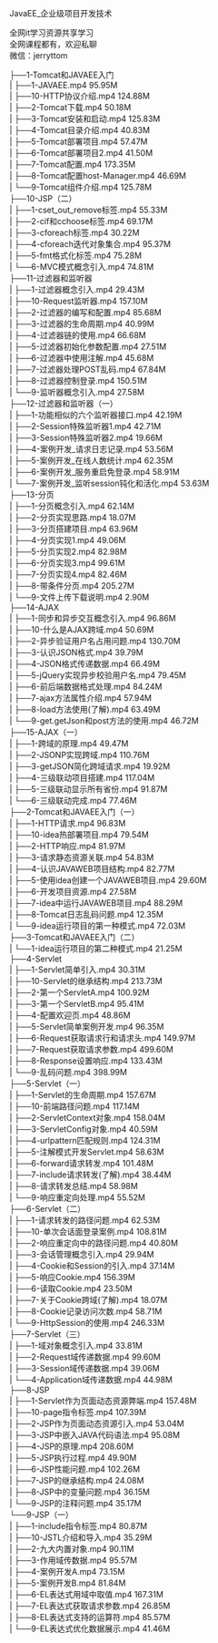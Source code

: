 JavaEE_企业级项目开发技术

全网it学习资源共享学习<br>全网课程都有，欢迎私聊<br>微信：jerryttom<br>

├──1-Tomcat和JAVAEE入门<br> | ├──1-JAVAEE.mp4 95.95M<br> | ├──10-HTTP协议介绍.mp4 124.88M<br> | ├──2-Tomcat下载.mp4 50.18M<br> | ├──3-Tomcat安装和启动.mp4 125.83M<br> | ├──4-Tomcat目录介绍.mp4 40.83M<br> | ├──5-Tomcat部署项目.mp4 57.47M<br> | ├──6-Tomcat部署项目2.mp4 41.50M<br> | ├──7-Tomcat配置.mp4 173.35M<br> | ├──8-Tomcat配置host-Manager.mp4 46.69M<br> | └──9-Tomcat组件介绍.mp4 125.78M<br> ├──10-JSP（二）<br> | ├──1-cset_out_remove标签.mp4 55.33M<br> | ├──2-cif和cchoose标签.mp4 69.17M<br> | ├──3-cforeach标签.mp4 30.22M<br> | ├──4-cforeach迭代对象集合.mp4 95.37M<br> | ├──5-fmt格式化标签.mp4 75.28M<br> | └──6-MVC模式概念引入.mp4 74.81M<br> ├──11-过滤器和监听器<br> | ├──1-过滤器概念引入.mp4 29.43M<br> | ├──10-Request监听器.mp4 157.10M<br> | ├──2-过滤器的编写和配置.mp4 85.68M<br> | ├──3-过滤器的生命周期.mp4 40.99M<br> | ├──4-过滤器链的使用.mp4 66.68M<br> | ├──5-过滤器初始化参数配置.mp4 27.51M<br> | ├──6-过滤器中使用注解.mp4 45.68M<br> | ├──7-过滤器处理POST乱码.mp4 67.84M<br> | ├──8-过滤器控制登录.mp4 150.51M<br> | └──9-监听器概念引入.mp4 27.58M<br> ├──12-过滤器和监听器（一）<br> | ├──1-功能相似的六个监听器接口.mp4 42.19M<br> | ├──2-Session特殊监听器1.mp4 42.71M<br> | ├──3-Session特殊监听器2.mp4 19.66M<br> | ├──4-案例开发_请求日志记录.mp4 53.56M<br> | ├──5-案例开发_在线人数统计.mp4 62.35M<br> | ├──6-案例开发_服务重启免登录.mp4 58.91M<br> | └──7-案例开发_监听session钝化和活化.mp4 53.63M<br> ├──13-分页<br> | ├──1-分页概念引入.mp4 62.14M<br> | ├──2-分页实现思路.mp4 18.07M<br> | ├──3-分页搭建项目.mp4 63.96M<br> | ├──4-分页实现1.mp4 49.06M<br> | ├──5-分页实现2.mp4 82.98M<br> | ├──6-分页实现3.mp4 99.61M<br> | ├──7-分页实现4.mp4 82.46M<br> | ├──8-带条件分页.mp4 205.27M<br> | └──9-文件上传下载说明.mp4 2.90M<br> ├──14-AJAX<br> | ├──1-同步和异步交互概念引入.mp4 96.86M<br> | ├──10-什么是AJAX跨域.mp4 50.69M<br> | ├──2-异步验证用户名占用问题.mp4 130.70M<br> | ├──3-认识JSON格式.mp4 39.79M<br> | ├──4-JSON格式传递数据.mp4 66.49M<br> | ├──5-jQuery实现异步校验用户名.mp4 79.45M<br> | ├──6-前后端数据格式处理.mp4 84.24M<br> | ├──7-ajax方法属性介绍.mp4 57.94M<br> | ├──8-load方法使用(了解).mp4 63.49M<br> | └──9-get.getJson和post方法的使用.mp4 46.72M<br> ├──15-AJAX（一）<br> | ├──1-跨域的原理.mp4 49.47M<br> | ├──2-JSONP实现跨域.mp4 110.76M<br> | ├──3-getJSON简化跨域请求.mp4 19.92M<br> | ├──4-三级联动项目搭建.mp4 117.04M<br> | ├──5-三级联动显示所有省份.mp4 91.87M<br> | └──6-三级联动完成.mp4 77.46M<br> ├──2-Tomcat和JAVAEE入门（一）<br> | ├──1-HTTP请求.mp4 96.83M<br> | ├──10-idea热部署项目.mp4 79.54M<br> | ├──2-HTTP响应.mp4 81.97M<br> | ├──3-请求静态资源关联.mp4 54.83M<br> | ├──4-认识JAVAWEB项目结构.mp4 82.77M<br> | ├──5-使用idea创建一个JAVAWEB项目.mp4 29.60M<br> | ├──6-开发项目资源.mp4 27.58M<br> | ├──7-idea中运行JAVAWEB项目.mp4 88.29M<br> | ├──8-Tomcat日志乱码问题.mp4 12.35M<br> | └──9-idea运行项目的第一种模式.mp4 72.03M<br> ├──3-Tomcat和JAVAEE入门（二）<br> | └──1-idea运行项目的第二种模式.mp4 21.25M<br> ├──4-Servlet<br> | ├──1-Servlet简单引入.mp4 30.31M<br> | ├──10-Servlet的继承结构.mp4 213.73M<br> | ├──2-第一个ServletA.mp4 100.92M<br> | ├──3-第一个ServletB.mp4 95.41M<br> | ├──4-配置欢迎页.mp4 48.86M<br> | ├──5-Servlet简单案例开发.mp4 96.35M<br> | ├──6-Request获取请求行和请求头.mp4 149.97M<br> | ├──7-Request获取请求参数.mp4 499.60M<br> | ├──8-Response设置响应.mp4 133.43M<br> | └──9-乱码问题.mp4 398.99M<br> ├──5-Servlet（一）<br> | ├──1-Servlet的生命周期.mp4 157.67M<br> | ├──10-前端路径问题.mp4 117.14M<br> | ├──2-ServletContext对象.mp4 158.04M<br> | ├──3-ServletConfig对象.mp4 40.59M<br> | ├──4-urlpattern匹配规则.mp4 124.31M<br> | ├──5-注解模式开发Servlet.mp4 58.63M<br> | ├──6-forward请求转发.mp4 101.48M<br> | ├──7-include请求转发(了解).mp4 38.44M<br> | ├──8-请求转发总结.mp4 58.98M<br> | └──9-响应重定向处理.mp4 55.52M<br> ├──6-Servlet（二）<br> | ├──1-请求转发的路径问题.mp4 62.53M<br> | ├──10-单次会话面登录案例.mp4 108.81M<br> | ├──2-响应重定向中的路径问题.mp4 40.80M<br> | ├──3-会话管理概念引入.mp4 29.94M<br> | ├──4-Cookie和Session的引入.mp4 37.14M<br> | ├──5-响应Cookie.mp4 156.39M<br> | ├──6-读取Cookie.mp4 23.50M<br> | ├──7-关于Cookie跨域(了解).mp4 18.07M<br> | ├──8-Cookie记录访问次数.mp4 58.71M<br> | └──9-HttpSession的使用.mp4 246.33M<br> ├──7-Servlet（三）<br> | ├──1-域对象概念引入.mp4 33.81M<br> | ├──2-Request域传递数据.mp4 99.60M<br> | ├──3-Session域传递数据.mp4 39.06M<br> | └──4-Application域传递数据.mp4 44.98M<br> ├──8-JSP<br> | ├──1-Servlet作为页面动态资源弊端.mp4 157.48M<br> | ├──10-page指令标签.mp4 107.39M<br> | ├──2-JSP作为页面动态资源引入.mp4 53.04M<br> | ├──3-JSP中嵌入JAVA代码语法.mp4 95.08M<br> | ├──4-JSP的原理.mp4 208.60M<br> | ├──5-JSP执行过程.mp4 49.90M<br> | ├──6-JSP性能问题.mp4 102.26M<br> | ├──7-JSP的继承结构.mp4 24.08M<br> | ├──8-JSP中的变量问题.mp4 36.15M<br> | └──9-JSP的注释问题.mp4 35.17M<br> └──9-JSP（一）<br> | ├──1-include指令标签.mp4 80.87M<br> | ├──10-JSTL介绍和导入.mp4 35.29M<br> | ├──2-九大内置对象.mp4 90.11M<br> | ├──3-作用域传数据.mp4 95.57M<br> | ├──4-案例开发A.mp4 73.15M<br> | ├──5-案例开发B.mp4 81.84M<br> | ├──6-EL表达式用域中取值.mp4 167.31M<br> | ├──7-EL表达式获取请求参数.mp4 26.85M<br> | ├──8-EL表达式支持的运算符.mp4 85.57M<br> | └──9-EL表达式优化数据展示.mp4 41.46M